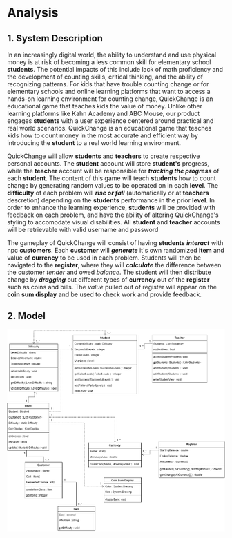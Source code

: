 # Analysis

## 1. System Description


In an increasingly digital world, the ability to understand and use physical money is at risk of becoming a less common skill for elementary school **students**. The potential impacts of this include lack of math proficiency and the development of counting skills, critical thinking, and the ability of recognizing patterns. 
For kids that have trouble counting change or for elementary schools and online learning platforms that want to access a hands-on learning environment for counting change, QuickChange is an educational game that teaches kids the value of money. Unlike other learning platforms like Kahn Academy and ABC Mouse, our product engages **students** with a user experience centered around practical and real world scenarios. QuickChange is an educational game that teaches kids how to count money in the most accurate and efficient way by introducing the **student** to a real world learning environment.

QuickChange will allow **students** and **teachers** to create respective personal accounts. The **student** account will store **student's** progress, while the **teacher** account will be responsible for ***tracking the progress*** of each **student**. The content of this game will teach **students** how to count change by generating random values to be operated on in each **level**. The **difficulty** of each problem will ***rise or fall*** (automatically or at **teachers** descretion) depending on the **students** performance in the prior **level**. In order to enhance the learning experience, **students** will be provided with feedback on each problem, and have the ability of altering QuickChange's styling to accomodate visual disabilities. All **student** and **teacher** accounts will be retrievable with valid username and password

The gameplay of QuickChange will consist of having **students** ***interact*** with npc **customers**. Each **customer** will ***generate*** it's own randomized **item** and value of **currency** to be used in each problem. Students will then be navigated to the **register**, where they will ***calculate*** the difference between the customer *tender* and owed *balance*. The student will then distribute change by ***dragging*** out different types of **currency** out of the **register** such as coins and bills. The *value* pulled out of register will appear on the **coin sum display** and be used to check work and provide feedback.

## 2. Model

![image](https://github.com/James-d-Harris/QuickChange/blob/main/images/UMLDiagramD3UPDATED.png)
  
